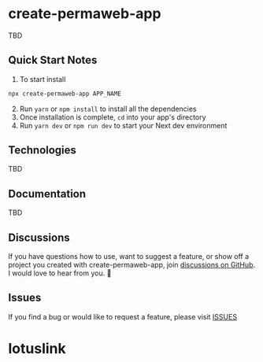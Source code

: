 # create-permaweb-app

TBD
<!-- A boilerplate for creating a web3 projects

This boilerplate quickly creates a mono repo with 2 environments, a react frontend environment and a Ethereum development environment for writing, testing and deploying contracts.

<p>
  <a href="https://www.npmjs.com/package/create-permaweb-app">
    <img src="https://img.shields.io/npm/v/create-permaweb-app" alt="Version">
  </a>
    <a href="https://www.npmjs.com/package/create-permaweb-app">
    <img src="https://img.shields.io/npm/dm/create-permaweb-app" alt="Downloads per month">
  </a>
  <a href="/LICENSE">
    <img src="https://img.shields.io/npm/l/create-permaweb-app" alt="License">
  </a>
</p> -->

## Quick Start Notes

1.  To start install

```bash
npx create-permaweb-app APP_NAME
```

2.  Run `yarn` or `npm install` to install all the dependencies
3.  Once installation is complete, `cd` into your app's directory
4.  Run `yarn dev` or `npm run dev` to start your Next dev environment

## Technologies

TBD
<!-- This project is built with the following open source libraries, frameworks and languages. User choice of framework used, available in plain js or typescript.
| Tech | Description |
| --------------------------------------------- | ------------------------------------------------------------------ |
| ------ | ------ React Frontend Environment ------ |
| [Next JS](https://nextjs.org/) | React Framework |
| [Vite JS](https://vitejs.dev/) | Next Generation Frontend Tooling |
| ------ | ------ CSS Framework ------ |
| none | |
| [Tailwind](https://tailwindcss.com/) | A utility-first CSS framework |
| [Chakra](https://chakra-ui.com/) | A simple, modular and accessible component library that gives you the building blocks you need to build your React applications. | -->

## Documentation

TBD

## Discussions

If you have questions how to use, want to suggest a feature, or show off a project you created with create-permaweb-app, join [discussions on GitHub](https://github.com/pbillingsby/create-permaweb-app/discussions). I would love to hear from you. 🙂

## Issues

If you find a bug or would like to request a feature, please visit [ISSUES](https://github.com/pbillingsby/create-permaweb-app/issues)
# lotuslink
